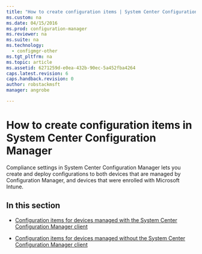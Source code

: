 ```yaml
---
title: "How to create configuration items | System Center Configuration Manager"
ms.custom: na
ms.date: 04/15/2016
ms.prod: configuration-manager
ms.reviewer: na
ms.suite: na
ms.technology: 
  - configmgr-other
ms.tgt_pltfrm: na
ms.topic: article
ms.assetid: 6271259d-e0ea-432b-90ec-5a452fba4264
caps.latest.revision: 6
caps.handback.revision: 0
author: robstackmsftmanager: angrobe

---
```

# How to create configuration items in System Center Configuration Manager
Compliance settings in System Center Configuration Manager lets you create and deploy configurations to both devices that are managed by Configuration Manager, and devices that were enrolled with Microsoft Intune.  
  
## In this section  
  
-   [Configuration items for devices managed with the System Center Configuration Manager client](../../compliance/deploy-use/configuration-items-for-devices-managed-with-the-client.md)  
  
-   [Configuration items for devices managed without the System Center Configuration Manager client](../../compliance/deploy-use/configuration-items-for-devices-managed-without-the-client.md)  
  


